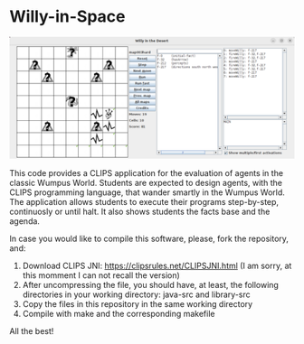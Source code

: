 # Willy-in-Space

![Screenshot of the application](https://github.com/cgarcia-UCO/Willy-in-Space/blob/4759fcc9c34bbf8164316bb4cf2d58f50aec752c/auxImages/Willy_screenshot.png?raw=true)

This code provides a CLIPS application for the evaluation of agents in the classic Wumpus World. Students are expected to design agents, with the CLIPS programming language, that wander smartly in the Wumpus World. The application allows students to execute their programs step-by-step, continuosly or until halt. It also shows students the facts base and the agenda.

In case you would like to compile this software, please, fork the repository, and:
1. Download CLIPS JNI: https://clipsrules.net/CLIPSJNI.html (I am sorry, at this momment I can not recall the version)
2. After uncompressing the file, you should have, at least, the following directories in your working directory: java-src and library-src
3. Copy the files in this repository in the same working directory
4. Compile with make and the corresponding makefile

All the best!
